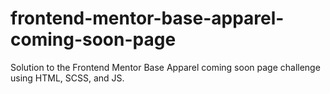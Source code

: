 # frontend-mentor-base-apparel-coming-soon-page
Solution to the Frontend Mentor Base Apparel coming soon page challenge using HTML, SCSS, and JS.
